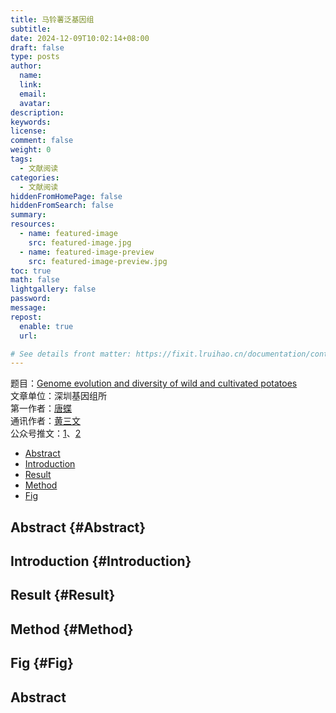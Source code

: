 ```yaml
---
title: 马铃薯泛基因组
subtitle:
date: 2024-12-09T10:02:14+08:00
draft: false
type: posts
author:
  name:
  link:
  email:
  avatar:
description:
keywords:
license:
comment: false
weight: 0
tags:
  - 文献阅读
categories:
  - 文献阅读
hiddenFromHomePage: false
hiddenFromSearch: false
summary:
resources:
  - name: featured-image
    src: featured-image.jpg
  - name: featured-image-preview
    src: featured-image-preview.jpg
toc: true
math: false
lightgallery: false
password:
message:
repost:
  enable: true
  url:

# See details front matter: https://fixit.lruihao.cn/documentation/content-management/introduction/#front-matter
---
```


题目：[Genome evolution and diversity of wild and cultivated potatoes](https://www.nature.com/articles/s41586-022-04822-x)  
文章单位：深圳基因组所  
第一作者：[唐蝶](https://mp.weixin.qq.com/s/oUMmVac4JXIVyo4nnnaT9g)   
通讯作者：[黄三文](https://www.agis.org.cn/kydw/kydwyjzx/hcswxyjzx/963590f8392b440fbf551c15e1bb579f.htm)  
公众号推文：[1]()、[2]()
- [Abstract](#Abstract)
- [Introduction](#Introduction)
- [Result](#Result)
- [Method](#Method)
- [Fig](#Fig)

## Abstract {#Abstract}
## Introduction {#Introduction}
## Result {#Result}
## Method {#Method}
## Fig {#Fig} 

## Abstract 
